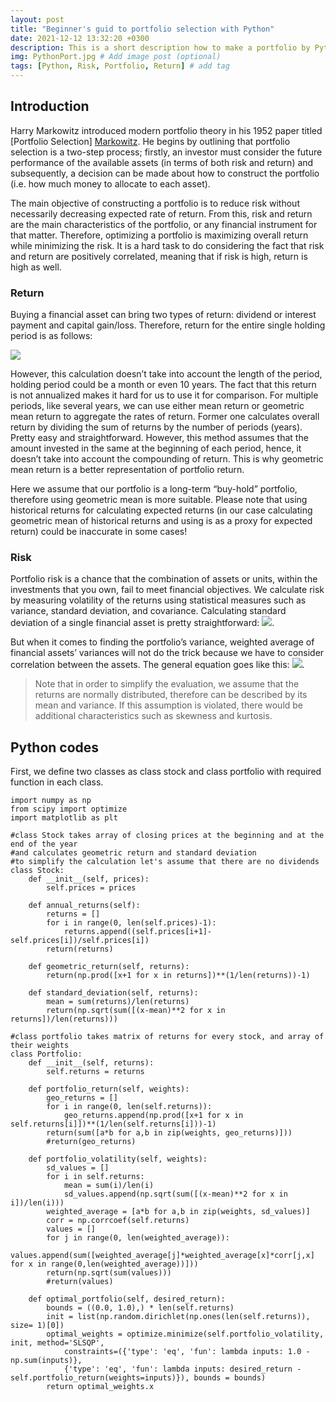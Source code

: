 ```yaml
---
layout: post
title: "Beginner's guid to portfolio selection with Python"
date: 2021-12-12 13:32:20 +0300
description: This is a short description how to make a portfolio by Python. # Add post description (optional)
img: PythonPort.jpg # Add image post (optional)
tags: [Python, Risk, Portfolio, Return] # add tag
---
```


## Introduction
Harry Markowitz introduced modern portfolio theory in his 1952 paper titled [Portfolio Selection] [Markowitz]. He begins by outlining that portfolio selection is a two-step process; firstly, an investor must consider the future performance of the available assets (in terms of both risk and return) and subsequently, a decision can be made about how to construct the portfolio (i.e. how much money to allocate to each asset).

The main objective of constructing a portfolio is to reduce risk without necessarily decreasing expected rate of return. From this, risk and return are the main characteristics of the portfolio, or any financial instrument for that matter. Therefore, optimizing a portfolio is maximizing overall return while minimizing the risk. It is a hard task to do considering the fact that risk and return are positively correlated, meaning that if risk is high, return is high as well.

### Return
Buying a financial asset can bring two types of return: dividend or interest payment and capital gain/loss. Therefore, return for the entire single holding period is as follows:

<img src="https://render.githubusercontent.com/render/math?math=R%20%3D%20capital%20gain%20%2B%20dividend%20yeild%20%3D%20%5Cfrac%7BP_%7Bt%7D-P_%7Bt-1%7D%2BD_%7Bt%7D%7D%7BP_%7Bt-1%7D%7D">

However, this calculation doesn’t take into account the length of the period, holding period could be a month or even 10 years. The fact that this return is not annualized makes it hard for us to use it for comparison.
For multiple periods, like several years, we can use either mean return or geometric mean return to aggregate the rates of return. Former one calculates overall return by dividing the sum of returns by the number of periods (years). Pretty easy and straightforward. However, this method assumes that the amount invested in the same at the beginning of each period, hence, it doesn’t take into account the compounding of return. This is why geometric mean return is a better representation of portfolio return.

Here we assume that our portfolio is a long-term “buy-hold” portfolio, therefore using geometric mean is more suitable. Please note that using historical returns for calculating expected returns (in our case calculating geometric mean of historical returns and using is as a proxy for expected return) could be inaccurate in some cases!

### Risk
Portfolio risk is a chance that the combination of assets or units, within the investments that you own, fail to meet financial objectives.
We calculate risk by measuring volatility of the returns using statistical measures such as variance, standard deviation, and covariance. Calculating standard deviation of a single financial asset is pretty straightforward: <img src="https://render.githubusercontent.com/render/math?math=%5Csigma%20%3D%20%5Csqrt%7B%5Cfrac%7B1%7D%7BN%7D%20%5Csum_%7Bi%3D1%7D%5EN%20(x_i%20-%20%5Cmu)%5E2%7D%20">.

But when it comes to finding the portfolio’s variance, weighted average of financial assets’ variances will not do the trick because we have to consider correlation between the assets. The general equation goes like this:
<img src="https://render.githubusercontent.com/render/math?math=%5Csigma%5E2%20%3D%20%20%5Csum_%7Bi%2Cj%3D1%7D%5EN%20%20%20w_%7Bi%7D%20w_%7Bj%7D%20Cov(R_%7Bi%7D%20R_%7Bj%7D)">.

>Note that in order to simplify the evaluation, we assume that the returns are normally distributed, therefore can be described by its mean and variance. If this assumption is violated, there would be additional characteristics such as skewness and kurtosis.

## Python codes
First, we define two classes as class stock and class portfolio with required function in each class. 

```
import numpy as np
from scipy import optimize 
import matplotlib as plt

#class Stock takes array of closing prices at the beginning and at the end of the year
#and calculates geometric return and standard deviation
#to simplify the calculation let's assume that there are no dividends
class Stock:
    def __init__(self, prices):
        self.prices = prices

    def annual_returns(self):
        returns = []
        for i in range(0, len(self.prices)-1):
            returns.append((self.prices[i+1]-self.prices[i])/self.prices[i])
        return(returns)
            
    def geometric_return(self, returns):
        return(np.prod([x+1 for x in returns])**(1/len(returns))-1)
    
    def standard_deviation(self, returns):
        mean = sum(returns)/len(returns)
        return(np.sqrt(sum([(x-mean)**2 for x in returns])/len(returns)))

#class portfolio takes matrix of returns for every stock, and array of their weights
class Portfolio:
    def __init__(self, returns):
        self.returns = returns
    
    def portfolio_return(self, weights):
        geo_returns = []
        for i in range(0, len(self.returns)):        
            geo_returns.append(np.prod([x+1 for x in self.returns[i]])**(1/len(self.returns[i]))-1)
        return(sum([a*b for a,b in zip(weights, geo_returns)]))
        #return(geo_returns)

    def portfolio_volatility(self, weights):
        sd_values = []
        for i in self.returns:
            mean = sum(i)/len(i)
            sd_values.append(np.sqrt(sum([(x-mean)**2 for x in i])/len(i)))
        weighted_average = [a*b for a,b in zip(weights, sd_values)]
        corr = np.corrcoef(self.returns)
        values = []
        for j in range(0, len(weighted_average)):
            values.append(sum([weighted_average[j]*weighted_average[x]*corr[j,x] for x in range(0,len(weighted_average))]))
        return(np.sqrt(sum(values)))
        #return(values)

    def optimal_portfolio(self, desired_return):
        bounds = ((0.0, 1.0),) * len(self.returns)
        init = list(np.random.dirichlet(np.ones(len(self.returns)), size= 1)[0])
        optimal_weights = optimize.minimize(self.portfolio_volatility, init, method='SLSQP',
            constraints=({'type': 'eq', 'fun': lambda inputs: 1.0 - np.sum(inputs)},
            {'type': 'eq', 'fun': lambda inputs: desired_return - self.portfolio_return(weights=inputs)}), bounds = bounds)
        return optimal_weights.x
        
```




[Markowitz]: https://www.math.hkust.edu.hk/~maykwok/courses/ma362/07F/markowitz_JF.pdf


